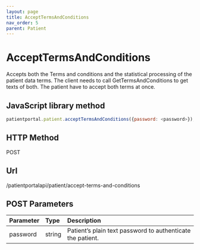 ```yaml
---
layout: page
title: AcceptTermsAndConditions
nav_order: 5
parent: Patient
---
```


# AcceptTermsAndConditions

Accepts both the Terms and conditions and the statistical processing of the patient data terms. The client needs to call GetTermsAndConditions to get texts of both. The patient have to accept both terms at once.

## JavaScript library method

```javascript
patientportal.patient.acceptTermsAndConditions({password: <password>});
```

## HTTP Method

POST

## ****Url****

/patientportalapi/patient/accept-terms-and-conditions

## POST Parameters

| Parameter | Type   | Description                                                 |
|:----------|:-------|:------------------------------------------------------------|
| password | string | Patient’s plain text password to authenticate the patient. |
